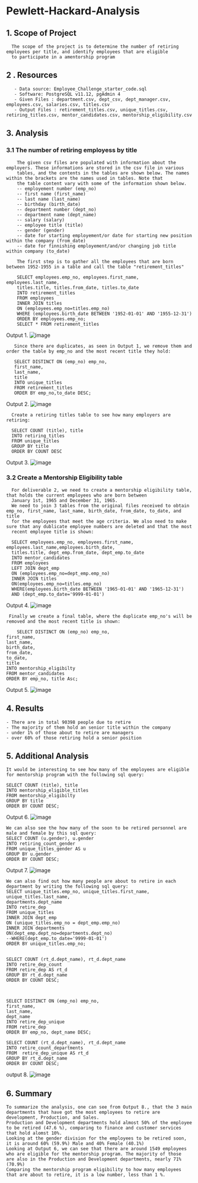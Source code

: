 # Pewlett-Hackard-Analysis

## 1. Scope of Project
      The scope of the project is to determine the number of retiring employees per title, and identify employees that are eligible
      to participate in a amentorship program
      
## 2 . Resources
       - Data source: Employee_Challenge_starter_code.sql
       - Software: PostgreSQL v11.12, pgAdmin 4
       - Given Files : department.csv, dept_csv, dept_manager.csv, employees.csv, salaries.csv, titles.csv
       - Output Files : retirement_titles.csv, unique_titles.csv, retiring_titles.csv, mentor_candidates.csv, mentorship_eligibility.csv
       
## 3. Analysis
### 3.1 The number of retiring employess by title
        The given csv files are populated with information about the employers. These informations are stored in the csv file in various
        tables, and the contents in the tables are shown below. The names within the brackets are the names used in tables. Note that
        the table content vary with some of the information shown below.
        -- employement number (emp_no)
        -- first name (first_name)
        -- last name (last_name)
        -- birthday (birth_date)
        -- department number (dept_no)
        -- department name (dept_name)
        -- salary (salary)
        -- employee title (title)
        -- gender (gender)
        -- date for starting employement/or date for starting new position within the company (from_date)
        -- date for finnishing employement/and/or changing job title within company (to_date)
        
        The first step is to gather all the employees that are born between 1952-1955 in a table and call the table "retirement_titles"
        
        SELECT employees.emp_no, employees.first_name, employees.last_name,
        titles.title, titles.from_date, titles.to_date
        INTO retirement_titles
        FROM employees
        INNER JOIN titles
        ON (employees.emp_no=titles.emp_no)
        WHERE (employees.birth_date BETWEEN '1952-01-01' AND '1955-12-31')
        ORDER BY employees.emp_no;
        SELECT * FROM retirement_titles
 
 Output 1. 
 ![image](https://user-images.githubusercontent.com/85843030/128634656-ce7f75f5-87c7-406b-84dd-18611eada623.png)

        
       Since there are duplicates, as seen in Output 1, we remove them and order the table by emp_no and the most recent title they hold:
       
       SELECT DISTINCT ON (emp_no) emp_no,
       first_name,
       last_name,
       title
       INTO unique_titles
       FROM retirement_titles
       ORDER BY emp_no,to_date DESC;
        
Output 2.
![image](https://user-images.githubusercontent.com/85843030/128635591-8bdd5660-ba82-46c0-a6db-0f4c3fa5afe6.png)


      Create a retiring titles table to see how many employers are retiring:
      
      SELECT COUNT (title), title
      INTO retiring_titles
      FROM unique_titles
      GROUP BY title 
      ORDER BY COUNT DESC
      
Output 3.
![image](https://user-images.githubusercontent.com/85843030/128635818-74821d31-8dcd-4953-a4cb-50beb774e458.png)

### 3.2 Create a Mentorship Eligibility table
      For deliverable 2, we need to create a mentorship eligibility table, that holds the current employees who are born between
      January 1st, 1965 and December 31, 1965.
      We need to join 3 tables from the original files received to obtain emp_no, first_name, last_name, birth_date, from_date, to_date, and title
      for the employees that meet the age criteria. We also need to make sure that any dublicate employee numbers are deleted and that the most
      recent employee title is shown:
      
      SELECT employees.emp_no, employees.first_name, employees.last_name,employees.birth_date,
      titles.title, dept_emp.from_date, dept_emp.to_date
      INTO mentor_candidates   
      FROM employees
      LEFT JOIN dept_emp
      ON (employees.emp_no=dept_emp.emp_no)
      INNER JOIN titles
      ON(employees.emp_no=titles.emp_no)
      WHERE(employees.birth_date BETWEEN '1965-01-01' AND '1965-12-31')
      AND (dept_emp.to_date='9999-01-01')
      
      
Output 4.
![image](https://user-images.githubusercontent.com/85843030/128636630-d49d7b04-0caa-404e-bce6-78aceb9d57f2.png)

      
     Finally we create a final table, where the duplicate emp_no's will be removed and the most recent title is shown:
     
     	SELECT DISTINCT ON (emp_no) emp_no,
	first_name,
	last_name,
	birth_date,
	from_date,
	to_date,
	title
	INTO mentorship_eligibilty
	FROM mentor_candidates
	ORDER BY emp_no, title Asc;
     
     
Output 5. 
![image](https://user-images.githubusercontent.com/85843030/128636751-e1f62178-c18b-4f79-b2a6-1720e61159e1.png)


## 4. Results
	- There are in total 90398 people due to retire
	- The majority of them hold an senior title within the company
	- under 1% of those about to retire are managers
	- over 60% of those retiring hold a senior position

## 5. Additional Analysis
	It would be interesting to see how many of the employees are eligible for mentorship program with the following sql query:
	
	SELECT COUNT (title), title
	INTO mentorship_eligible_titles
	FROM mentorship_eligibilty
	GROUP BY title 
	ORDER BY COUNT DESC;


Output 6.
![image](https://user-images.githubusercontent.com/85843030/128640005-1e260751-1af2-4e91-b365-4c1eb91566bd.png)


	We can also see the how many of the soon to be retired personnel are male and female by this sql query:
	SELECT COUNT (u.gender), u.gender
	INTO retiring_count_gender
	FROM unique_titles_gender AS u
	GROUP BY u.gender 
	ORDER BY COUNT DESC;
	
Output 7.
![image](https://user-images.githubusercontent.com/85843030/128640652-574cc594-2290-4bf6-af27-3846f820d9ad.png)

	We can also find out how many people are about to retire in each department by writing the following sql query:
	SELECT unique_titles.emp_no, unique_titles.first_name, unique_titles.last_name,
	departments.dept_name
	INTO retire_dep
	FROM unique_titles
	INNER JOIN dept_emp
	ON (unique_titles.emp_no = dept_emp.emp_no)
	INNER JOIN departments
	ON(dept_emp.dept_no=departments.dept_no)
	--WHERE(dept_emp.to_date='9999-01-01')
	ORDER BY unique_titles.emp_no;


	SELECT COUNT (rt_d.dept_name), rt_d.dept_name
	INTO retire_dep_count
	FROM retire_dep AS rt_d
	GROUP BY rt_d.dept_name 
	ORDER BY COUNT DESC;



	SELECT DISTINCT ON (emp_no) emp_no,
	first_name,
	last_name,
	dept_name
	INTO retire_dep_unique
	FROM retire_dep 
	ORDER BY emp_no, dept_name DESC;

	SELECT COUNT (rt_d.dept_name), rt_d.dept_name
	INTO retire_count_departments
	FROM  retire_dep_unique AS rt_d
	GROUP BY rt_d.dept_name 
	ORDER BY COUNT DESC;

output 8.
![image](https://user-images.githubusercontent.com/85843030/128644304-74d68a03-104d-4250-96a1-7f22d6363a41.png)


## 6. Summary
	To summarize the analysis, one can see from Output 8., that the 3 main departments that have got the most employees to retire are
	development, Production, and Sales.
	Production and Development departments hold almost 50% of the employee to be retired (47.6 %), comparing to finance and customer services
	that hold alomst 10%.
	Looking at the gender division for the employees to be retired soon, it is around 60% (59.9%) Male and 40% Female (40.1%) 
	Looking at Output 6, we can see that there are around 1549 employees who are eligible for the mentorship program. The majority of those
	are also in the Production and Development departments, nearly 71% (70.9%)
	Comparing the mentorship program eligibility to how many employees that are about to retire, it is a low number, less than 1 %.

	

